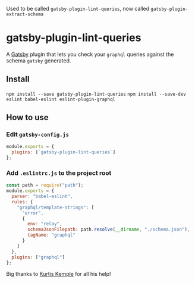 Used to be called `gatsby-plugin-lint-queries`, now called `gatsby-plugin-extract-schema`

# gatsby-plugin-lint-queries

A [Gatsby](https://github.com/gatsbyjs/gatsby) plugin that lets you check your `graphql` queries against the schema `gatsby` generated.

## Install

`npm install --save gatsby-plugin-lint-queries`
`npm install --save-dev eslint babel-eslint eslint-plugin-graphql`

## How to use

### Edit `gatsby-config.js`

```javascript
module.exports = {
  plugins: [`gatsby-plugin-lint-queries`]
};
```

### Add `.eslintrc.js` to the project root

```javascript
const path = require("path");
module.exports = {
  parser: "babel-eslint",
  rules: {
    "graphql/template-strings": [
      "error",
      {
        env: "relay",
        schemaJsonFilepath: path.resolve(__dirname, "./schema.json"),
        tagName: "graphql"
      }
    ]
  },
  plugins: ["graphql"]
};
```

Big thanks to [Kurtis Kemple](https://twitter.com/kurtiskemple) for all his help!
